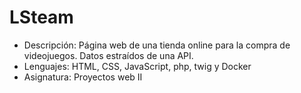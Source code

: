# LSteam
- Descripción: Página web de una tienda online para la compra de videojuegos. Datos estraídos de una API.
- Lenguajes: HTML, CSS, JavaScript, php, twig y Docker
- Asignatura: Proyectos web II
